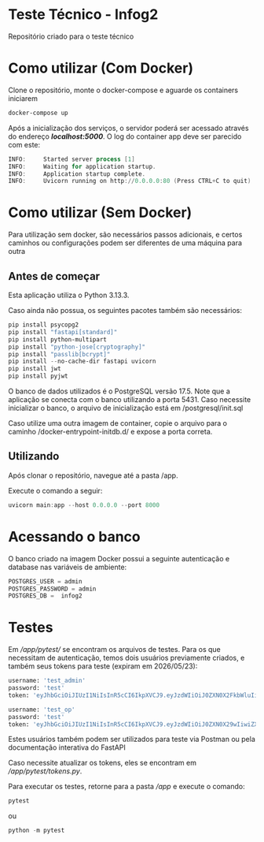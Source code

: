 # Teste Técnico - Infog2

Repositório criado para o teste técnico

# Como utilizar (Com Docker)

<p> Clone o repositório, monte o docker-compose e aguarde os containers iniciarem</p>

```powershell
docker-compose up
```

Após a inicialização dos serviços, o servidor poderá ser acessado através do endereço <i><b>localhost:5000</b></i>.
O log do container app deve ser parecido com este:

```powershell
INFO:     Started server process [1]
INFO:     Waiting for application startup.
INFO:     Application startup complete.
INFO:     Uvicorn running on http://0.0.0.0:80⁠ (Press CTRL+C to quit)
```

# Como utilizar (Sem Docker)

Para utilização sem docker, são necessários passos adicionais, e certos caminhos ou configurações podem ser diferentes de uma máquina para outra

## Antes de começar
Esta aplicação utiliza o Python 3.13.3.

Caso ainda não possua, os seguintes pacotes também são necessários:

``` powershell
pip install psycopg2
pip install "fastapi[standard]"
pip install python-multipart
pip install "python-jose[cryptography]"
pip install "passlib[bcrypt]"
pip install --no-cache-dir fastapi uvicorn
pip install jwt
pip install pyjwt
```

O banco de dados utilizados é o PostgreSQL versão 17.5.
Note que a aplicação se conecta com o banco utilizando a porta 5431.
Caso necessite inicializar o banco, o arquivo de inicialização está em /postgresql/init.sql

Caso utilize uma outra imagem de container, copie o arquivo para o caminho /docker-entrypoint-initdb.d/ e expose a porta correta.

## Utilizando
Após clonar o repositório, navegue até a pasta /app.

Execute o comando a seguir:

```powershell
uvicorn main:app --host 0.0.0.0 --port 8000
```

# Acessando o banco

O banco criado na imagem Docker possui a seguinte autenticação e database nas variáveis de ambiente:

```powershell
POSTGRES_USER = admin
POSTGRES_PASSWORD = admin
POSTGRES_DB =  infog2
```

# Testes

Em <i>/app/pytest/</i> se encontram os arquivos de testes.
Para os que necessitam de autenticação, temos dois usuários previamente criados, e também seus tokens para teste (expiram em 2026/05/23):
```python
username: 'test_admin'
password: 'test'
token: 'eyJhbGciOiJIUzI1NiIsInR5cCI6IkpXVCJ9.eyJzdWIiOiJ0ZXN0X2FkbWluIiwiZXhwIjozNTc5NTU3MjI0fQ.TUlWVlBMlXsZHq3KOob3k9W4yxWSyntLpLt5NBLU5nk'

username: 'test_op'
password: 'test'
token: 'eyJhbGciOiJIUzI1NiIsInR5cCI6IkpXVCJ9.eyJzdWIiOiJ0ZXN0X29wIiwiZXhwIjozNTc5NTU3MjYwfQ.4MBK3vdUqg1E1r_ITkNv7gnbSdktO-43lAo57dhR3J0'
```

Estes usuários também podem ser utilizados para teste via Postman ou pela documentação interativa do FastAPI

Caso necessite atualizar os tokens, eles se encontram em <i>/app/pytest/tokens.py</i>.

Para executar os testes, retorne para a pasta <i>/app</i> e execute o comando:
```powershell
pytest
```
ou
```powershell
python -m pytest
```